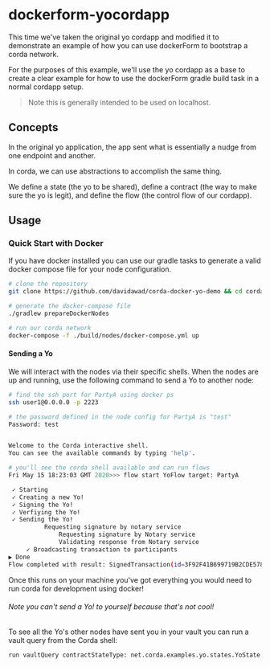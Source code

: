 # dockerform-yocordapp

This time we've taken the original yo cordapp and modified it to demonstrate an example of how you can use dockerForm to bootstrap a corda network.

For the purposes of this example, we'll use the yo cordapp as a base to create a clear example for how to use the dockerForm gradle build task in a normal cordapp setup.

> Note this is generally intended to be used on localhost.


## Concepts

In the original yo application, the app sent what is essentially a nudge from one endpoint and another.

In corda, we can use abstractions to accomplish the same thing.


We define a state (the yo to be shared), define a contract (the way to make sure the yo is legit), and define the flow (the control flow of our cordapp).


## Usage

### Quick Start with Docker

If you have docker installed you can use our gradle tasks to generate a valid docker compose file for your node configuration.

```bash
# clone the repository
git clone https://github.com/davidawad/corda-docker-yo-demo && cd corda-docker-yo-demo

# generate the docker-compose file
./gradlew prepareDockerNodes

# run our corda network
docker-compose -f ./build/nodes/docker-compose.yml up
```

#### Sending a Yo

We will interact with the nodes via their specific shells. When the nodes are up and running, use the following command to send a Yo to another node:

```sh
# find the ssh port for PartyA using docker ps
ssh user1@0.0.0.0 -p 2223

# the password defined in the node config for PartyA is "test"
Password: test


Welcome to the Corda interactive shell.
You can see the available commands by typing 'help'.

# you'll see the corda shell available and can run flows
Fri May 15 18:23:03 GMT 2020>>> flow start YoFlow target: PartyA

 ✓ Starting
 ✓ Creating a new Yo!
 ✓ Signing the Yo!
 ✓ Verfiying the Yo!
 ✓ Sending the Yo!
          Requesting signature by notary service
              Requesting signature by Notary service
              Validating response from Notary service
     ✓ Broadcasting transaction to participants
▶︎ Done
Flow completed with result: SignedTransaction(id=3F92F41B699719B2CDE578959BB09F50D3D4F5D51A496DEAB67E438B2614F48C)
```

Once this runs on your machine you've got everything you would need to run corda for development using docker!

###### Note you can't send a Yo! to yourself because that's not cool!

To see all the Yo's other nodes have sent you in your vault you can run a vault query from the Corda shell:

```bash
run vaultQuery contractStateType: net.corda.examples.yo.states.YoState
```
